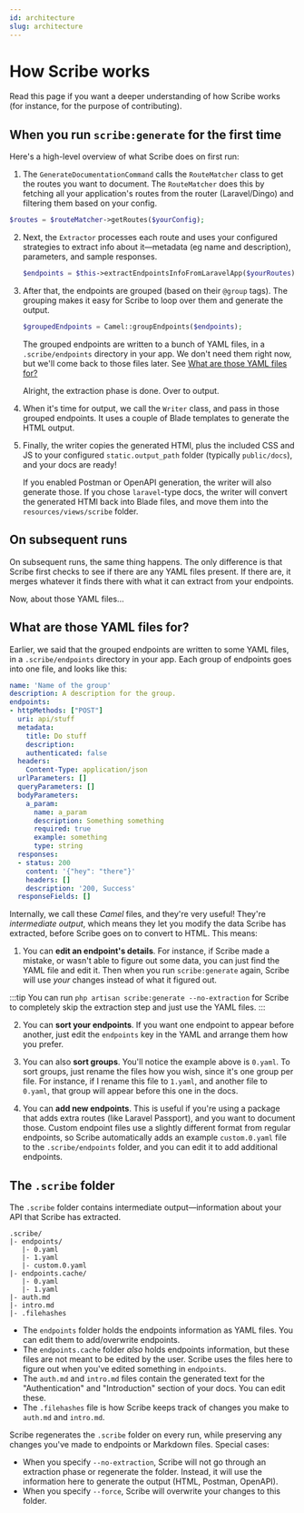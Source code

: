```yaml
---
id: architecture
slug: architecture
---
```


# How Scribe works
Read this page if you want a deeper understanding of how Scribe works (for instance, for the purpose of contributing).

## When you run `scribe:generate` for the first time
Here's a high-level overview of what Scribe does on first run:

1. The `GenerateDocumentationCommand` calls the `RouteMatcher` class to get the routes you want to document. The `RouteMatcher` does this by fetching all your application's routes from the router (Laravel/Dingo) and filtering them based on your config.
  ```php
  $routes = $routeMatcher->getRoutes($yourConfig);
  ```

2. Next, the `Extractor` processes each route and uses your configured strategies to extract info about it—metadata (eg name and description), parameters, and sample responses.

   ```php
   $endpoints = $this->extractEndpointsInfoFromLaravelApp($yourRoutes);
   ```
   
3. After that, the endpoints are grouped (based on their `@group` tags). The grouping makes it easy for Scribe to loop over them and generate the output.
   ```php
   $groupedEndpoints = Camel::groupEndpoints($endpoints);
   ```
   
   The grouped endpoints are written to a bunch of YAML files, in a `.scribe/endpoints` directory in your app. We don't need them right now, but we'll come back to those files later. See [What are those YAML files for?](#what-are-those-yaml-files-for)
 
   Alright, the extraction phase is done. Over to output. 
   
4. When it's time for output, we call the `Writer` class, and pass in those grouped endpoints. It uses a couple of Blade templates to generate the HTML output.

5. Finally, the writer copies the generated HTMl, plus the included CSS and JS to your configured `static.output_path` folder (typically `public/docs`), and your docs are ready!

   If you enabled Postman or OpenAPI generation, the writer will also generate those. If you chose `laravel`-type docs, the writer will convert the generated HTMl back into Blade files, and move them into the `resources/views/scribe` folder.

## On subsequent runs
On subsequent runs, the same thing happens. The only difference is that Scribe first checks to see if there are any YAML files present. If there are, it merges whatever it finds there with what it can extract from your endpoints.

Now, about those YAML files...

## What are those YAML files for?
Earlier, we said that the grouped endpoints are written to some YAML files, in a `.scribe/endpoints` directory in your app. Each group of endpoints goes into one file, and looks like this:

   ```yaml title="<your-app>/.scribe/endpoints/0.yaml"
   name: 'Name of the group'
   description: A description for the group.
   endpoints:
   - httpMethods: ["POST"]
     uri: api/stuff
     metadata:
       title: Do stuff
       description: 
       authenticated: false
     headers:
       Content-Type: application/json
     urlParameters: []
     queryParameters: []
     bodyParameters:
       a_param:
         name: a_param
         description: Something something
         required: true
         example: something
         type: string
     responses:
     - status: 200
       content: '{"hey": "there"}'
       headers: []
       description: '200, Success'
     responseFields: []
   ```

Internally, we call these _Camel_ files, and they're very useful! They're _intermediate output_, which means they let you modify the data Scribe has extracted, before Scribe goes on to convert to HTML. This means:

1. You can **edit an endpoint's details**. For instance, if Scribe made a mistake, or wasn't able to figure out some data, you can just find the YAML file and edit it. Then when you run `scribe:generate` again, Scribe will use _your_ changes instead of what it figured out.

:::tip
You can run `php artisan scribe:generate --no-extraction` for Scribe to completely skip the extraction step and just use the YAML files.
:::

2. You can **sort your endpoints**. If you want one endpoint to appear before another, just edit the `endpoints` key in the YAML and arrange them how you prefer.

3. You can also **sort groups**. You'll notice the example above is `0.yaml`. To sort groups, just rename the files how you wish, since it's one group per file. For instance, if I rename this file to `1.yaml`, and another file to `0.yaml`, that group will appear before this one in the docs.

4. You can **add new endpoints**. This is useful if you're using a package that adds extra routes (like Laravel Passport), and you want to document those. Custom endpoint files use a slightly different format from regular endpoints, so Scribe automatically adds an example `custom.0.yaml` file to the `.scribe/endpoints` folder, and you can edit it to add additional endpoints.


## The `.scribe` folder
The `.scribe` folder contains intermediate output—information about your API that Scribe has extracted.

```
.scribe/
|- endpoints/
   |- 0.yaml
   |- 1.yaml
   |- custom.0.yaml
|- endpoints.cache/
   |- 0.yaml
   |- 1.yaml
|- auth.md
|- intro.md
|- .filehashes

```

- The `endpoints` folder holds the endpoints information as YAML files. You can edit them to add/overwrite endpoints.
- The `endpoints.cache` folder _also_ holds endpoints information, but these files are not meant to be edited by the user. Scribe uses the files here to figure out when you've edited something in `endpoints`.
- The `auth.md` and `intro.md` files contain the generated text for the "Authentication" and "Introduction" section of your docs. You can edit these.
- The `.filehashes` file is how Scribe keeps track of changes you make to `auth.md` and `intro.md`.

Scribe regenerates the `.scribe` folder on every run, while preserving any changes you've made to endpoints or Markdown files. Special cases:
- When you specify `--no-extraction`, Scribe will not go through an extraction phase or regenerate the folder. Instead, it will use the information here to generate the output (HTML, Postman, OpenAPI). 
- When you specify `--force`, Scribe will overwrite your changes to this folder.
